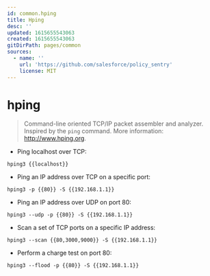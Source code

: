 ```yaml
---
id: common.hping
title: Hping
desc: ''
updated: 1615655543063
created: 1615655543063
gitDirPath: pages/common
sources:
  - name: ''
    url: 'https://github.com/salesforce/policy_sentry'
    license: MIT
---
```

# hping

> Command-line oriented TCP/IP packet assembler and analyzer.
> Inspired by the `ping` command.
> More information: <http://www.hping.org>.

- Ping localhost over TCP:

`hping3 {{localhost}}`

- Ping an IP address over TCP on a specific port:

`hping3 -p {{80}} -S {{192.168.1.1}}`

- Ping an IP address over UDP on port 80:

`hping3 --udp -p {{80}} -S {{192.168.1.1}}`

- Scan a set of TCP ports on a specific IP address:

`hping3 --scan {{80,3000,9000}} -S {{192.168.1.1}}`

- Perform a charge test on port 80:

`hping3 --flood -p {{80}} -S {{192.168.1.1}}`

